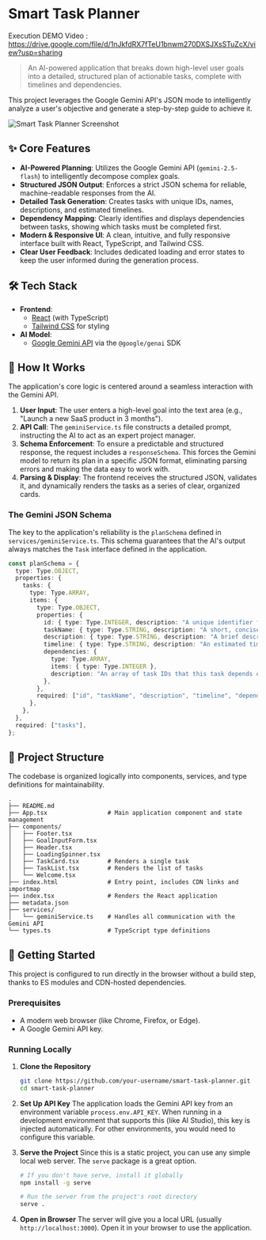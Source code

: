 # Smart Task Planner


Execution DEMO Video : https://drive.google.com/file/d/1nJkfdRX7fTeU1bnwm270DXSJXsSTuZcX/view?usp=sharing
> An AI-powered application that breaks down high-level user goals into a detailed, structured plan of actionable tasks, complete with timelines and dependencies.

This project leverages the Google Gemini API's JSON mode to intelligently analyze a user's objective and generate a step-by-step guide to achieve it.

![Smart Task Planner Screenshot](https://storage.googleapis.com/aistudio-o-images/project_screenshots/smart-task-planner.png)

## ✨ Core Features

*   **AI-Powered Planning**: Utilizes the Google Gemini API (`gemini-2.5-flash`) to intelligently decompose complex goals.
*   **Structured JSON Output**: Enforces a strict JSON schema for reliable, machine-readable responses from the AI.
*   **Detailed Task Generation**: Creates tasks with unique IDs, names, descriptions, and estimated timelines.
*   **Dependency Mapping**: Clearly identifies and displays dependencies between tasks, showing which tasks must be completed first.
*   **Modern & Responsive UI**: A clean, intuitive, and fully responsive interface built with React, TypeScript, and Tailwind CSS.
*   **Clear User Feedback**: Includes dedicated loading and error states to keep the user informed during the generation process.

## 🛠️ Tech Stack

*   **Frontend**:
    *   [React](https://react.dev/) (with TypeScript)
    *   [Tailwind CSS](https://tailwindcss.com/) for styling
*   **AI Model**:
    *   [Google Gemini API](https://ai.google.dev/) via the `@google/genai` SDK

## 🧠 How It Works

The application's core logic is centered around a seamless interaction with the Gemini API.

1.  **User Input**: The user enters a high-level goal into the text area (e.g., "Launch a new SaaS product in 3 months").
2.  **API Call**: The `geminiService.ts` file constructs a detailed prompt, instructing the AI to act as an expert project manager.
3.  **Schema Enforcement**: To ensure a predictable and structured response, the request includes a `responseSchema`. This forces the Gemini model to return its plan in a specific JSON format, eliminating parsing errors and making the data easy to work with.
4.  **Parsing & Display**: The frontend receives the structured JSON, validates it, and dynamically renders the tasks as a series of clear, organized cards.

### The Gemini JSON Schema

The key to the application's reliability is the `planSchema` defined in `services/geminiService.ts`. This schema guarantees that the AI's output always matches the `Task` interface defined in the application.

```typescript
const planSchema = {
  type: Type.OBJECT,
  properties: {
    tasks: {
      type: Type.ARRAY,
      items: {
        type: Type.OBJECT,
        properties: {
          id: { type: Type.INTEGER, description: "A unique identifier for the task, starting from 1." },
          taskName: { type: Type.STRING, description: "A short, concise name for the task." },
          description: { type: Type.STRING, description: "A brief description of what the task entails." },
          timeline: { type: Type.STRING, description: "An estimated timeline for the task (e.g., 'Day 1-2', 'Week 1')." },
          dependencies: {
            type: Type.ARRAY,
            items: { type: Type.INTEGER },
            description: "An array of task IDs that this task depends on. Empty if no dependencies."
          },
        },
        required: ["id", "taskName", "description", "timeline", "dependencies"],
      },
    },
  },
  required: ["tasks"],
};
```

## 📂 Project Structure

The codebase is organized logically into components, services, and type definitions for maintainability.

```
.
├── README.md
├── App.tsx                 # Main application component and state management
├── components/
│   ├── Footer.tsx
│   ├── GoalInputForm.tsx
│   ├── Header.tsx
│   ├── LoadingSpinner.tsx
│   ├── TaskCard.tsx        # Renders a single task
│   ├── TaskList.tsx        # Renders the list of tasks
│   └── Welcome.tsx
├── index.html              # Entry point, includes CDN links and importmap
├── index.tsx               # Renders the React application
├── metadata.json
├── services/
│   └── geminiService.ts    # Handles all communication with the Gemini API
└── types.ts                # TypeScript type definitions
```

## 🚀 Getting Started

This project is configured to run directly in the browser without a build step, thanks to ES modules and CDN-hosted dependencies.

### Prerequisites

*   A modern web browser (like Chrome, Firefox, or Edge).
*   A Google Gemini API key.

### Running Locally

1.  **Clone the Repository**
    ```bash
    git clone https://github.com/your-username/smart-task-planner.git
    cd smart-task-planner
    ```

2.  **Set Up API Key**
    The application loads the Gemini API key from an environment variable `process.env.API_KEY`. When running in a development environment that supports this (like AI Studio), this key is injected automatically. For other environments, you would need to configure this variable.

3.  **Serve the Project**
    Since this is a static project, you can use any simple local web server. The `serve` package is a great option.

    ```bash
    # If you don't have serve, install it globally
    npm install -g serve

    # Run the server from the project's root directory
    serve .
    ```

4.  **Open in Browser**
    The server will give you a local URL (usually `http://localhost:3000`). Open it in your browser to use the application.
